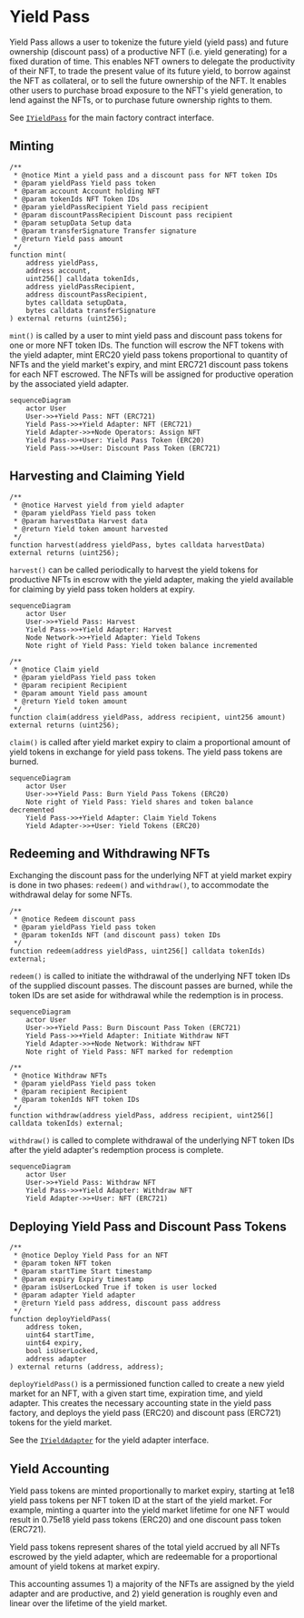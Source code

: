 # Yield Pass

Yield Pass allows a user to tokenize the future yield (yield pass) and future
ownership (discount pass) of a productive NFT (i.e. yield generating) for a
fixed duration of time. This enables NFT owners to delegate the productivity of
their NFT, to trade the present value of its future yield, to borrow against
the NFT as collateral, or to sell the future ownership of the NFT. It enables
other users to purchase broad exposure to the NFT's yield generation, to lend
against the NFTs, or to purchase future ownership rights to them.

See [`IYieldPass`](../src/interfaces/IYieldPass.sol) for the main factory contract interface.

## Minting

```solidity
/**
 * @notice Mint a yield pass and a discount pass for NFT token IDs
 * @param yieldPass Yield pass token
 * @param account Account holding NFT
 * @param tokenIds NFT Token IDs
 * @param yieldPassRecipient Yield pass recipient
 * @param discountPassRecipient Discount pass recipient
 * @param setupData Setup data
 * @param transferSignature Transfer signature
 * @return Yield pass amount
 */
function mint(
    address yieldPass,
    address account,
    uint256[] calldata tokenIds,
    address yieldPassRecipient,
    address discountPassRecipient,
    bytes calldata setupData,
    bytes calldata transferSignature
) external returns (uint256);
```

`mint()` is called by a user to mint yield pass and discount pass tokens for
one or more NFT token IDs. The function will escrow the NFT tokens with the
yield adapter, mint ERC20 yield pass tokens proportional to quantity of NFTs
and the yield market's expiry, and mint ERC721 discount pass tokens for each
NFT escrowed. The NFTs will be assigned for productive operation by the
associated yield adapter.

```mermaid
sequenceDiagram
    actor User
    User->>+Yield Pass: NFT (ERC721)
    Yield Pass->>+Yield Adapter: NFT (ERC721)
    Yield Adapter->>+Node Operators: Assign NFT
    Yield Pass->>+User: Yield Pass Token (ERC20)
    Yield Pass->>+User: Discount Pass Token (ERC721)
```

## Harvesting and Claiming Yield

```solidity
/**
 * @notice Harvest yield from yield adapter
 * @param yieldPass Yield pass token
 * @param harvestData Harvest data
 * @return Yield token amount harvested
 */
function harvest(address yieldPass, bytes calldata harvestData) external returns (uint256);
```

`harvest()` can be called periodically to harvest the yield tokens for
productive NFTs in escrow with the yield adapter, making the yield available
for claiming by yield pass token holders at expiry.

```mermaid
sequenceDiagram
    actor User
    User->>+Yield Pass: Harvest
    Yield Pass->>+Yield Adapter: Harvest
    Node Network->>+Yield Adapter: Yield Tokens
    Note right of Yield Pass: Yield token balance incremented
```

```solidity
/**
 * @notice Claim yield
 * @param yieldPass Yield pass token
 * @param recipient Recipient
 * @param amount Yield pass amount
 * @return Yield token amount
 */
function claim(address yieldPass, address recipient, uint256 amount) external returns (uint256);
```

`claim()` is called after yield market expiry to claim a proportional amount of
yield tokens in exchange for yield pass tokens. The yield pass tokens are
burned.

```mermaid
sequenceDiagram
    actor User
    User->>+Yield Pass: Burn Yield Pass Tokens (ERC20)
    Note right of Yield Pass: Yield shares and token balance decremented
    Yield Pass->>+Yield Adapter: Claim Yield Tokens
    Yield Adapter->>+User: Yield Tokens (ERC20)
```

## Redeeming and Withdrawing NFTs

Exchanging the discount pass for the underlying NFT at yield market expiry is
done in two phases: `redeem()` and `withdraw()`, to accommodate the withdrawal
delay for some NFTs.

```solidity
/**
 * @notice Redeem discount pass
 * @param yieldPass Yield pass token
 * @param tokenIds NFT (and discount pass) token IDs
 */
function redeem(address yieldPass, uint256[] calldata tokenIds) external;
```

`redeem()` is called to initiate the withdrawal of the underlying NFT token IDs
of the supplied discount passes. The discount passes are burned, while the
token IDs are set aside for withdrawal while the redemption is in process.

```mermaid
sequenceDiagram
    actor User
    User->>+Yield Pass: Burn Discount Pass Token (ERC721)
    Yield Pass->>+Yield Adapter: Initiate Withdraw NFT
    Yield Adapter->>+Node Network: Withdraw NFT
    Note right of Yield Pass: NFT marked for redemption
```

``` solidity
/**
 * @notice Withdraw NFTs
 * @param yieldPass Yield pass token
 * @param recipient Recipient
 * @param tokenIds NFT token IDs
 */
function withdraw(address yieldPass, address recipient, uint256[] calldata tokenIds) external;
```

`withdraw()` is called to complete withdrawal of the underlying NFT token IDs
after the yield adapter's redemption process is complete.

```mermaid
sequenceDiagram
    actor User
    User->>+Yield Pass: Withdraw NFT
    Yield Pass->>+Yield Adapter: Withdraw NFT
    Yield Adapter->>+User: NFT (ERC721)
```

## Deploying Yield Pass and Discount Pass Tokens

```solidity
/**
 * @notice Deploy Yield Pass for an NFT
 * @param token NFT token
 * @param startTime Start timestamp
 * @param expiry Expiry timestamp
 * @param isUserLocked True if token is user locked
 * @param adapter Yield adapter
 * @return Yield pass address, discount pass address
 */
function deployYieldPass(
    address token,
    uint64 startTime,
    uint64 expiry,
    bool isUserLocked,
    address adapter
) external returns (address, address);
```

`deployYieldPass()` is a permissioned function called to create a new yield
market for an NFT, with a given start time, expiration time, and yield adapter.
This creates the necessary accounting state in the yield pass factory, and
deploys the yield pass (ERC20) and discount pass (ERC721) tokens for the yield
market.

See the [`IYieldAdapter`](../src/interfaces/IYieldAdapter.sol) for the yield adapter interface.

## Yield Accounting

Yield pass tokens are minted proportionally to market expiry, starting at 1e18
yield pass tokens per NFT token ID at the start of the yield market. For
example, minting a quarter into the yield market lifetime for one NFT would
result in 0.75e18 yield pass tokens (ERC20) and one discount pass token
(ERC721).

Yield pass tokens represent shares of the total yield accrued by all NFTs
escrowed by the yield adapter, which are redeemable for a proportional amount
of yield tokens at market expiry.

This accounting assumes 1) a majority of the NFTs are assigned by the yield
adapter and are productive, and 2) yield generation is roughly even and linear
over the lifetime of the yield market.
